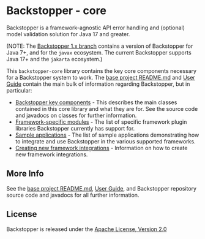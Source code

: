 # Backstopper - core

Backstopper is a framework-agnostic API error handling and (optional) model validation solution for Java 17 and greater.

(NOTE: The [Backstopper 1.x branch](https://github.com/Nike-Inc/backstopper/tree/v1.x) contains a version of
Backstopper for Java 7+, and for the `javax` ecosystem. The current Backstopper supports Java 17+ and the `jakarta`
ecosystem.)

This `backstopper-core` library contains the key core components necessary for a Backstopper system to work.
The [base project README.md](../README.md) and [User Guide](../USER_GUIDE.md) contain the main bulk of information
regarding Backstopper, but in particular:

* [Backstopper key components](../USER_GUIDE.md#key_components) - This describes the main classes contained in this core
  library and what they are for. See the source code and javadocs on classes for further information.
* [Framework-specific modules](../README.md#framework_modules) - The list of specific framework plugin libraries
  Backstopper currently has support for.
* [Sample applications](../README.md#samples) - The list of sample applications demonstrating how to integrate and use
  Backstopper in the various supported frameworks.
* [Creating new framework integrations](../USER_GUIDE.md#new_framework_integrations) - Information on how to create new
  framework integrations.

## More Info

See the [base project README.md](../README.md), [User Guide](../USER_GUIDE.md), and Backstopper repository source code
and javadocs for all further information.

## License

Backstopper is released under the [Apache License, Version 2.0](http://www.apache.org/licenses/LICENSE-2.0)
